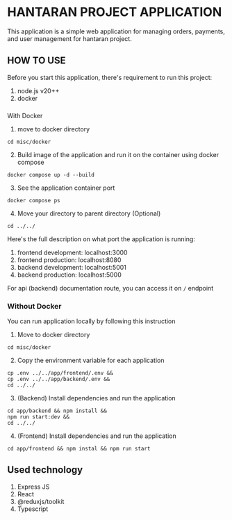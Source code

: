# HANTARAN PROJECT APPLICATION

This application is a simple web application for managing orders, payments, and user management for hantaran project.

## HOW TO USE

Before you start this application, there's requirement to run this project:

1. node.js v20++
2. docker

###

With Docker

1. move to docker directory

```
cd misc/docker
```

2. Build image of the application and run it on the container using docker compose

```
docker compose up -d --build

```

3. See the application container port

```
docker compose ps
```

4. Move your directory to parent directory (Optional)

```
cd ../../
```

Here's the full description on what port the application is running:

1. frontend development: localhost:3000
2. frontend production: localhost:8080
3. backend development: localhost:5001
4. backend production: localhost:5000

For api (backend) documentation route, you can access it on `/` endpoint

### Without Docker

You can run application locally by following this instruction

1. Move to docker directory

```
cd misc/docker
```

2. Copy the environment variable for each application

```
cp .env ../../app/frontend/.env &&
cp .env ../../app/backend/.env &&
cd ../../
```

3. (Backend) Install dependencies and run the application

```
cd app/backend && npm install &&
npm run start:dev &&
cd ../../
```

4. (Frontend) Install dependencies and run the application

```
cd app/frontend && npm instal && npm run start
```

## Used technology

1. Express JS
2. React
3. @reduxjs/toolkit
4. Typescript
